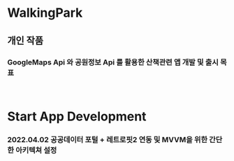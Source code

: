 # WalkingPark 
## 개인 작품
### GoogleMaps Api 와 공원정보 Api 를 활용한 산책관련 앱 개발 및 출시 목표
<br/>

# Start App Development
### 2022.04.02 공공데이터 포털 + 레트로핏2 연동 및 MVVM을 위한 간단한 아키텍쳐 설정

